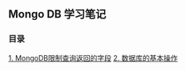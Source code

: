 ## Mongo DB 学习笔记  

### 目录  
<a href="20170329001.md">1. MongoDB限制查询返回的字段</a>
<a href="20170330001.md">2. 数据库的基本操作</a>